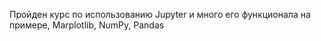 Пройден курс по использованию Jupyter и много его функционала на примере, Marplotlib, NumPy, Pandas
